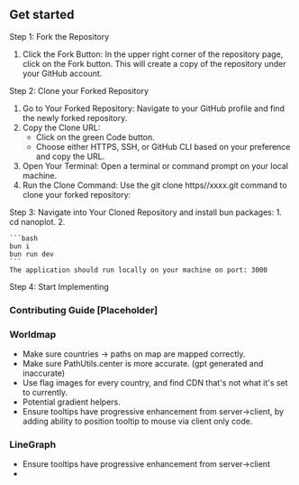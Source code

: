 ## Get started
Step 1: Fork the Repository
 1. Click the Fork Button: In the upper right corner of the repository page, click on the Fork button. This will create a copy of the repository under your GitHub account.

Step 2: Clone your Forked Repository
 1. Go to Your Forked Repository: Navigate to your GitHub profile and find the newly forked repository.
 2. Copy the Clone URL:
    * Click on the green Code button.
    * Choose either HTTPS, SSH, or GitHub CLI based on your preference and copy the URL.
 3. Open Your Terminal: Open a terminal or command prompt on your local machine.
 4. Run the Clone Command: Use the git clone https//xxxx.git command to clone your forked repository:

Step 3:  Navigate into Your Cloned Repository and install bun packages:
    1. cd nanoplot.
    2. 

    ```bash
    bun i
    bun run dev
    ```
    The application should run locally on your machine on port: 3000

Step 4:  Start Implementing

### Contributing Guide [Placeholder]

### Worldmap

- Make sure countries -> paths on map are mapped correctly.
- Make sure PathUtils.center is more accurate. (gpt generated and inaccurate)
- Use flag images for every country, and find CDN that's not what it's set to currently.
- Potential gradient helpers.
- Ensure tooltips have progressive enhancement from server->client, by adding ability to position tooltip to mouse via client only code.

### LineGraph

- Ensure tooltips have progressive enhancement from server->client
- 
